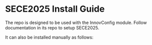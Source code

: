 # SECE2025 Install Guide

The repo is designed to be used with the InnovConfig module. Follow documentation in its repo to setup SECE2025.

It can also be installed manually as follows:



